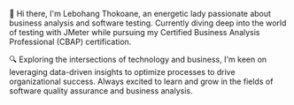 👋 Hi there, I'm Lebohang Thokoane, an energetic lady passionate about business analysis and software testing. 
Currently diving deep into the world of testing with JMeter while pursuing my Certified Business Analysis Professional (CBAP) certification.

🔍 Exploring the intersections of technology and business, I'm keen on leveraging data-driven insights to optimize processes to drive organizational success. 
Always excited to learn and grow in the fields of software quality assurance and business analysis.

<!---
LebohangT/LebohangT is a ✨ special ✨ repository because its `README.md` (this file) appears on your GitHub profile.
You can click the Preview link to take a look at your changes.
--->
